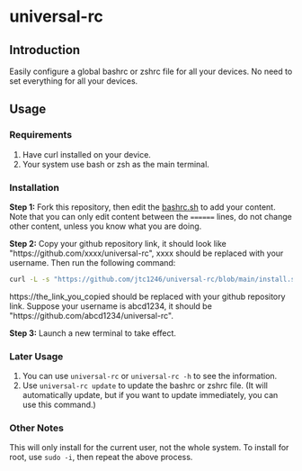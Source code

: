# universal-rc

## Introduction

Easily configure a global bashrc or zshrc file for all your devices. No need to set everything for all your devices.

## Usage

### Requirements

1. Have curl installed on your device.
2. Your system use bash or zsh as the main terminal.

### Installation

**Step 1:** Fork this repository, then edit the [bashrc.sh](bashrc.sh) to add your content. Note that you can only edit content between the `======` lines, do not change other content, unless you know what you are doing.

**Step 2:** Copy your github repository link, it should look like "https:<span>//github.com/xxxx/universal-rc", xxxx should be replaced with your username. Then run the following command:

```bash
curl -L -s "https://github.com/jtc1246/universal-rc/blob/main/install.sh?raw=True" | bash -s -- https://the_link_you_copied
```

https:\//the_link_you_copied should be replaced with your github repository link. Suppose your username is abcd1234, it should be "https:<span>//github.com/abcd1234/universal-rc".

**Step 3:** Launch a new terminal to take effect.

### Later Usage

1. You can use `universal-rc` or `universal-rc -h` to see the information.
2. Use `universal-rc update` to update the bashrc or zshrc file. (It will automatically update, but if you want to update immediately, you can use this command.)

### Other Notes

This will only install for the current user, not the whole system. To install for root, use `sudo -i`, then repeat the above process.


